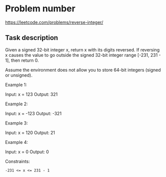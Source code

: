 # Problem number
https://leetcode.com/problems/reverse-integer/

## Task description

Given a signed 32-bit integer x, return x with its digits reversed. If reversing x causes the value to go outside the signed 32-bit integer range [-231, 231 - 1], then return 0.

Assume the environment does not allow you to store 64-bit integers (signed or unsigned).

 

Example 1:

Input: x = 123
Output: 321

Example 2:

Input: x = -123
Output: -321

Example 3:

Input: x = 120
Output: 21

Example 4:

Input: x = 0
Output: 0

 

Constraints:

    -231 <= x <= 231 - 1

